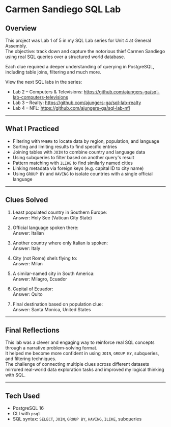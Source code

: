 # Carmen Sandiego SQL Lab

## Overview

This project was Lab 1 of 5 in my SQL Lab series for Unit 4 at General Assembly.  
The objective: track down and capture the notorious thief Carmen Sandiego using real SQL queries over a structured world database.

Each clue required a deeper understanding of querying in PostgreSQL, including table joins, filtering and much more.

View the next SQL labs in the series:
- Lab 2 – Computers & Televisions: https://github.com/ajungers-ga/sql-lab-computers-televisions
- Lab 3 – Realty: https://github.com/ajungers-ga/sql-lab-realty
- Lab 4 – NFL: https://github.com/ajungers-ga/sql-lab-nfl

---

## What I Practiced

- Filtering with `WHERE` to locate data by region, population, and language
- Sorting and limiting results to find specific entries
- Joining tables with `JOIN` to combine country and language data
- Using subqueries to filter based on another query's result
- Pattern matching with `ILIKE` to find similarly named cities
- Linking metadata via foreign keys (e.g. capital ID to city name)
- Using `GROUP BY` and `HAVING` to isolate countries with a single official language

---

## Clues Solved

1. Least populated country in Southern Europe:  
   Answer: Holy See (Vatican City State)

2. Official language spoken there:  
   Answer: Italian

3. Another country where only Italian is spoken:  
   Answer: Italy

4. City (not Rome) she’s flying to:  
   Answer: Milan

5. A similar-named city in South America:  
   Answer: Milagro, Ecuador

6. Capital of Ecuador:  
   Answer: Quito

7. Final destination based on population clue:  
   Answer: Santa Monica, United States

---

## Final Reflections

This lab was a clever and engaging way to reinforce real SQL concepts through a narrative problem-solving format.  
It helped me become more confident in using `JOIN`, `GROUP BY`, subqueries, and filtering techniques.  
The challenge of connecting multiple clues across different datasets mirrored real-world data exploration tasks and improved my logical thinking with SQL.

---

## Tech Used

- PostgreSQL 16
- CLI with `psql`
- SQL syntax: `SELECT`, `JOIN`, `GROUP BY`, `HAVING`, `ILIKE`, subqueries
